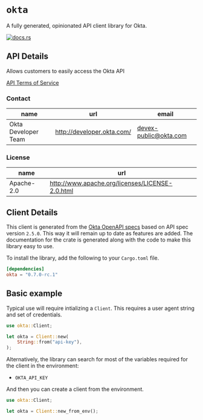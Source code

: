 # `okta`

A fully generated, opinionated API client library for Okta.

[![docs.rs](https://docs.rs/okta/badge.svg)](https://docs.rs/okta)

## API Details

Allows customers to easily access the Okta API

[API Terms of Service](http://developer.okta.com/terms/)

### Contact


| name | url | email |
|----|----|----|
| Okta Developer Team | <http://developer.okta.com/> | devex-public@okta.com |

### License


| name | url |
|----|----|
| Apache-2.0 | <http://www.apache.org/licenses/LICENSE-2.0.html> |


## Client Details

This client is generated from the [Okta OpenAPI
specs](https://github.com/okta/okta-management-openapi-spec) based on API spec version `2.5.0`. This way it will remain
up to date as features are added. The documentation for the crate is generated
along with the code to make this library easy to use.


To install the library, add the following to your `Cargo.toml` file.

```toml
[dependencies]
okta = "0.7.0-rc.1"
```

## Basic example

Typical use will require intializing a `Client`. This requires
a user agent string and set of credentials.

```rust
use okta::Client;

let okta = Client::new(
    String::from("api-key"),
);
```

Alternatively, the library can search for most of the variables required for
the client in the environment:

- `OKTA_API_KEY`

And then you can create a client from the environment.

```rust
use okta::Client;

let okta = Client::new_from_env();
```
